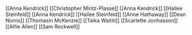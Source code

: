 [[Anna Kendrick]]
[[Christopher Mintz-Plasse]]
[[Anna Kendrick]]
[[Hailee Steinfeld]]
[[Anna Kendrick]]
[[Hailee Steinfeld]]
[[Anne Hathaway]]
[[Dean Norris]]
[[Thomasin McKenzie]]
[[Taika Waititi]]
[[Scarlette Jonhasson]]
[[Alfie Allen]]
[[Sam Rockwell]]
